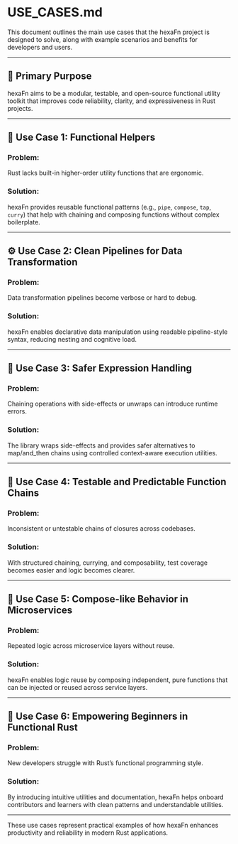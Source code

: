 <!--
SPDX-FileCopyrightText: 2025 Husamettin ARABACI
SPDX-License-Identifier: MIT
-->

# USE_CASES.md

This document outlines the main use cases that the hexaFn project is designed to solve, along with example scenarios and benefits for developers and users.

---

## 🎯 Primary Purpose

hexaFn aims to be a modular, testable, and open-source functional utility toolkit that improves code reliability, clarity, and expressiveness in Rust projects.

---

## 🧰 Use Case 1: Functional Helpers

### Problem:
Rust lacks built-in higher-order utility functions that are ergonomic.

### Solution:
hexaFn provides reusable functional patterns (e.g., `pipe`, `compose`, `tap`, `curry`) that help with chaining and composing functions without complex boilerplate.

---

## ⚙️ Use Case 2: Clean Pipelines for Data Transformation

### Problem:
Data transformation pipelines become verbose or hard to debug.

### Solution:
hexaFn enables declarative data manipulation using readable pipeline-style syntax, reducing nesting and cognitive load.

---

## 🧪 Use Case 3: Safer Expression Handling

### Problem:
Chaining operations with side-effects or unwraps can introduce runtime errors.

### Solution:
The library wraps side-effects and provides safer alternatives to map/and_then chains using controlled context-aware execution utilities.

---

## 🔄 Use Case 4: Testable and Predictable Function Chains

### Problem:
Inconsistent or untestable chains of closures across codebases.

### Solution:
With structured chaining, currying, and composability, test coverage becomes easier and logic becomes clearer.

---

## 🧩 Use Case 5: Compose-like Behavior in Microservices

### Problem:
Repeated logic across microservice layers without reuse.

### Solution:
hexaFn enables logic reuse by composing independent, pure functions that can be injected or reused across service layers.

---

## 👤 Use Case 6: Empowering Beginners in Functional Rust

### Problem:
New developers struggle with Rust’s functional programming style.

### Solution:
By introducing intuitive utilities and documentation, hexaFn helps onboard contributors and learners with clean patterns and understandable utilities.

---

These use cases represent practical examples of how hexaFn enhances productivity and reliability in modern Rust applications.